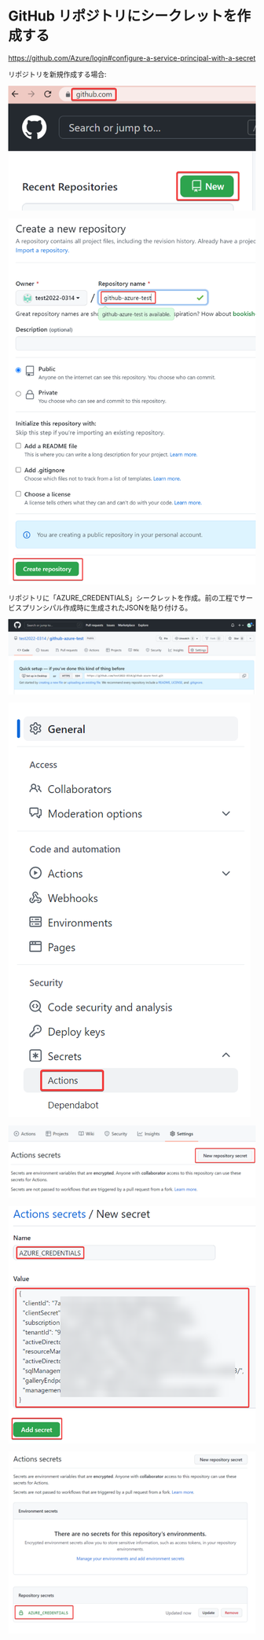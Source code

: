# GitHub リポジトリにシークレットを作成する

https://github.com/Azure/login#configure-a-service-principal-with-a-secret

リポジトリを新規作成する場合:

![](images/ss-2022-04-07-21-35-12.png)

![](images/ss-2022-04-07-21-36-12.png)

リポジトリに「AZURE_CREDENTIALS」シークレットを作成。前の工程でサービスプリンシパル作成時に生成されたJSONを貼り付ける。

![](images/ss-2022-04-07-21-36-51.png)

![](images/ss-2022-04-07-21-37-41.png)

![](images/ss-2022-04-07-21-38-07.png)

![](images/ss-2022-04-07-21-40-09.png)

![](images/ss-2022-04-07-21-41-25.png)